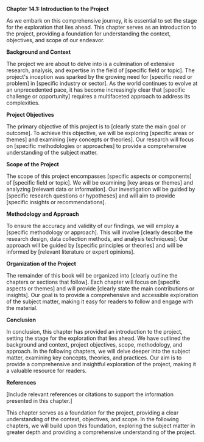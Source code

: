 <p><strong>Chapter 14.1: Introduction to the Project</strong></p>

<p>As we embark on this comprehensive journey, it is essential to set the stage for the exploration that lies ahead. This chapter serves as an introduction to the project, providing a foundation for understanding the context, objectives, and scope of our endeavor.</p>

<p><strong>Background and Context</strong></p>

<p>The project we are about to delve into is a culmination of extensive research, analysis, and expertise in the field of [specific field or topic]. The project's inception was sparked by the growing need for [specific need or problem] in [specific industry or sector]. As the world continues to evolve at an unprecedented pace, it has become increasingly clear that [specific challenge or opportunity] requires a multifaceted approach to address its complexities.</p>

<p><strong>Project Objectives</strong></p>

<p>The primary objective of this project is to [clearly state the main goal or outcome]. To achieve this objective, we will be exploring [specific areas or themes] and examining [key concepts or theories]. Our research will focus on [specific methodologies or approaches] to provide a comprehensive understanding of the subject matter.</p>

<p><strong>Scope of the Project</strong></p>

<p>The scope of this project encompasses [specific aspects or components] of [specific field or topic]. We will be examining [key areas or themes] and analyzing [relevant data or information]. Our investigation will be guided by [specific research questions or hypotheses] and will aim to provide [specific insights or recommendations].</p>

<p><strong>Methodology and Approach</strong></p>

<p>To ensure the accuracy and validity of our findings, we will employ a [specific methodology or approach]. This will involve [clearly describe the research design, data collection methods, and analysis techniques]. Our approach will be guided by [specific principles or theories] and will be informed by [relevant literature or expert opinions].</p>

<p><strong>Organization of the Project</strong></p>

<p>The remainder of this book will be organized into [clearly outline the chapters or sections that follow]. Each chapter will focus on [specific aspects or themes] and will provide [clearly state the main contributions or insights]. Our goal is to provide a comprehensive and accessible exploration of the subject matter, making it easy for readers to follow and engage with the material.</p>

<p><strong>Conclusion</strong></p>

<p>In conclusion, this chapter has provided an introduction to the project, setting the stage for the exploration that lies ahead. We have outlined the background and context, project objectives, scope, methodology, and approach. In the following chapters, we will delve deeper into the subject matter, examining key concepts, theories, and practices. Our aim is to provide a comprehensive and insightful exploration of the project, making it a valuable resource for readers.</p>

<p><strong>References</strong></p>

<p>[Include relevant references or citations to support the information presented in this chapter.]</p>

<p>This chapter serves as a foundation for the project, providing a clear understanding of the context, objectives, and scope. In the following chapters, we will build upon this foundation, exploring the subject matter in greater depth and providing a comprehensive understanding of the project.</p>
